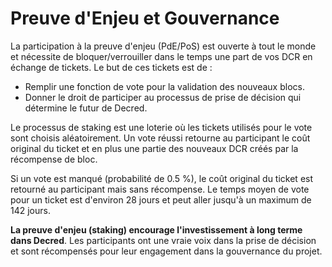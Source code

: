 # Preuve d'Enjeu et Gouvernance

La participation à la preuve d'enjeu (PdE/PoS) est ouverte à tout le monde et nécessite de bloquer/verrouiller dans le temps une part de vos DCR en échange de tickets. Le but de ces tickets est de :

- Remplir une fonction de vote pour la validation des nouveaux blocs.
- Donner le droit de participer au processus de prise de décision qui détermine le futur de Decred.

Le processus de staking est une loterie où les tickets utilisés pour le vote sont choisis aléatoirement. Un vote réussi retourne au participant le coût original du ticket et en plus une partie des nouveaux DCR créés par la récompense de bloc.

Si un vote est manqué (probabilité de 0.5 %), le coût original du ticket est retourné au participant mais sans récompense. Le temps moyen de vote pour un ticket est d'environ 28 jours et peut aller jusqu'à un maximum de 142 jours.

**La preuve d'enjeu (staking) encourage l'investissement à long terme dans Decred**. Les participants ont une
vraie voix dans la prise de décision et sont récompensés pour leur engagement dans la gouvernance du projet.

